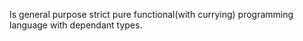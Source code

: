 
Is general purpose strict pure functional(with currying) programming language with dependant types.

